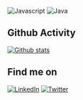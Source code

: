 
![Javascript](https://img.shields.io/badge/JavaScript-F7DF1E?style=for-the-badge&logo=javascript&logoColor=black)
![Java](https://img.shields.io/badge/Java-ED8B00?style=for-the-badge&logo=java&logoColor=white)

## Github Activity
[![Github stats](https://github-readme-stats.vercel.app/api?username=gitaumoses4&count_private=true&theme=radical)](https://github.com/anuraghazra/github-readme-stats)

## Find me on

[![LinkedIn](https://img.shields.io/badge/LinkedIn-0077B5?style=for-the-badge&logo=linkedin&logoColor=white)](https://linkedin.com/in/moses-gitau)
[![Twitter](https://img.shields.io/badge/Twitter-1DA1F2?style=for-the-badge&logo=twitter&logoColor=white)](https://twitter.com/@_gitcoin)
